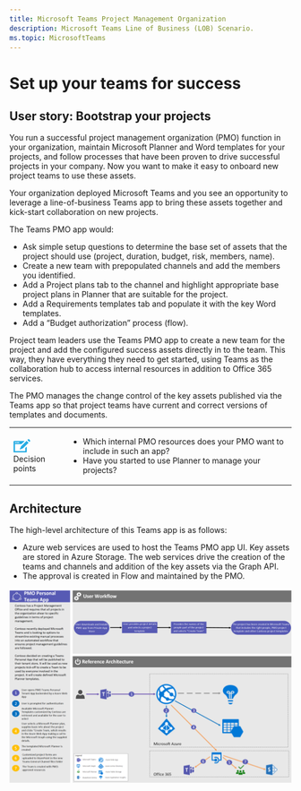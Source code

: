 ```yaml
---
title: Microsoft Teams Project Management Organization
description: Microsoft Teams Line of Business (LOB) Scenario.
ms.topic: MicrosoftTeams
---
```





# Set up your teams for success

## User story: Bootstrap your projects

You run a successful project management organization (PMO) function in your organization, maintain Microsoft Planner and Word templates for your projects, and follow processes that have been proven to drive successful projects in your company. Now you want to make it easy to onboard new project teams to use these assets.

Your organization deployed Microsoft Teams and you see an opportunity to leverage a line-of-business Teams app to bring these assets together and kick-start collaboration on new projects.

The Teams PMO app would:

-   Ask simple setup questions to determine the base set of assets that the project should use (project, duration, budget, risk, members, name).
-   Create a new team with prepopulated channels and add the members you identified. 
-   Add a Project plans tab to the channel and highlight appropriate base project plans in Planner that are suitable for the project.
-   Add a Requirements templates tab and populate it with the key Word templates. 
-   Add a “Budget authorization” process (flow).

Project team leaders use the Teams PMO app to create a new team for the project and add the configured success assets directly in to the team. This way, they have everything they need to get started, using Teams as the collaboration hub to access internal resources in addition to Office 365 services.

The PMO manages the change control of the key assets published via the Teams app so that project teams have current and correct versions of templates and documents.

|         |         |
|---------|---------|
|<img src="../assets/images/lob/audio_conferencing_image7.png" /><br>Decision points|<ul><li>Which internal PMO resources does your PMO want to include in such an app?</li><li>Have you started to use Planner to manage your projects?</li></ul>|


## Architecture

The high-level architecture of this Teams app is as follows:

-   Azure web services are used to host the Teams PMO app UI. Key assets are stored in Azure Storage. The web services drive the creation of the teams and channels and addition of the key assets via the Graph API.
-   The approval is created in Flow and maintained by the PMO.

<img src="../assets/images/app-scenarios/pmo-scenario-architecture.png">

